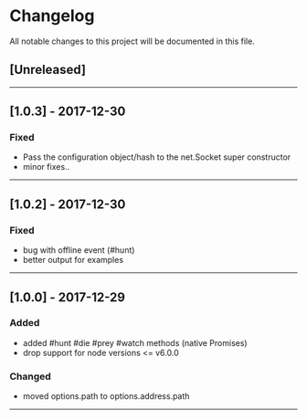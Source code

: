 # Changelog

All notable changes to this project will be documented in this file.

## [Unreleased]

------------------------------------------------------------------------------

## [1.0.3] - 2017-12-30

### Fixed 
 - Pass the configuration object/hash to the net.Socket super constructor
 - minor fixes..

------------------------------------------------------------------------------

## [1.0.2] - 2017-12-30

### Fixed 
 - bug with offline event (#hunt) 
 - better output for examples

------------------------------------------------------------------------------

## [1.0.0] - 2017-12-29

### Added
 - added #hunt #die #prey #watch methods (native Promises)
 - drop support for node versions <= v6.0.0

### Changed
 - moved options.path to options.address.path
 
------------------------------------------------------------------------------
